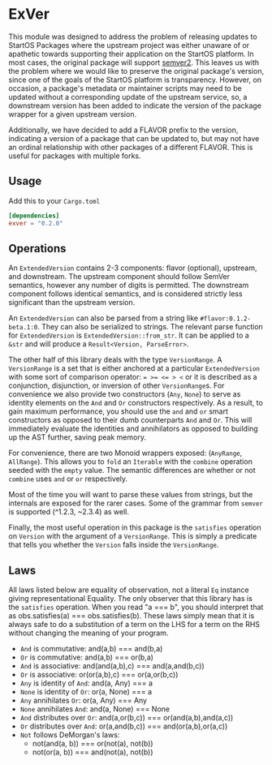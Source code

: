 # ExVer

This module was designed to address the problem of releasing updates to StartOS Packages where the upstream project was
either unaware of or apathetic towards supporting their application on the StartOS platform. In most cases, the original
package will support [semver2](https://semver.org/spec/v2.0.0.html). This leaves us with the problem where we would like
to preserve the original package's version, since one of the goals of the StartOS platform is transparency. However, on
occasion, a package's metadata or maintainer scripts may need to be updated without a corresponding update of the upstream
service, so, a downstream version has been added to indicate the version of the package wrapper for a given upstream version.

Additionally, we have decided to add a FLAVOR prefix to the version, indicating a version of a package that can be updated
to, but may not have an ordinal relationship with other packages of a different FLAVOR. This is useful for packages with
multiple forks.

## Usage

Add this to your `Cargo.toml`

```toml
[dependencies]
exver = "0.2.0"
```

## Operations

An `ExtendedVersion` contains 2-3 components: flavor (optional), upstream, and downstream. The upstream component should
follow SemVer semantics, however any number of digits is permitted. The downstream component follows identical semantics,
and is considered strictly less significant than the upstream version.

An `ExtendedVersion` can also be parsed from a string like `#flavor:0.1.2-beta.1:0`. They can also be serialized to strings.
The relevant parse function for `ExtendedVersion` is `ExtendedVersion::from_str`. It can be applied to a `&str` and will
produce a `Result<Version, ParseError>`.

The other half of this library deals with the type `VersionRange`. A `VersionRange` is a set that is either anchored at
a particular `ExtendedVersion` with some sort of comparison operator: `= >= <= > <` or it is described as a conjunction,
disjunction, or inversion of other `VersionRange`s. For convenience we also provide two constructors (`Any`, `None`) to
serve as identity elements on the `And` and `Or` constructors respectively. As a result, to gain maximum performance, you
should use the `and` and `or` smart constructors as opposed to their dumb counterparts `And` and `Or`. This will
immediately evaluate the identities and annihilators as opposed to building up the AST further, saving peak memory.

For convenience, there are two Monoid wrappers exposed: (`AnyRange`, `AllRange`). This allows you to `fold` an `Iterable`
with the `combine` operation seeded with the `empty` value. The semantic differences are whether or not `combine` uses
`and` or `or` respectively.

Most of the time you will want to parse these values from strings, but the internals are exposed for the rarer cases.
Some of the grammar from `semver` is supported (^1.2.3, ~2.3.4) as well.

Finally, the most useful operation in this package is the `satisfies` operation on `Version` with the argument of a
`VersionRange`. This is simply a predicate that tells you whether the `Version` falls inside the `VersionRange`.

## Laws

All laws listed below are equality of observation, not a literal `Eq` instance giving representational Equality. The
only observer that this library has is the `satisfies` operation. When you read "a === b", you should interpret that as
obs.satisfies(a) === obs.satisfies(b). These laws simply mean that it is always safe to do a substitution of a term on
the LHS for a term on the RHS without changing the meaning of your program.

- `And` is commutative: and(a,b) === and(b,a)
- `Or` is commutative: and(a,b) === or(b,a)
- `And` is associative: and(and(a,b),c) === and(a,and(b,c))
- `Or` is associative: or(or(a,b),c) === or(a,or(b,c))
- `Any` is identity of `And`: and(a, Any) === a
- `None` is identity of `Or`: or(a, None) === a
- `Any` annihilates `Or`: or(a, Any) === Any
- `None` annihilates `And`: and(a, None) === None
- `And` distributes over `Or`: and(a,or(b,c)) === or(and(a,b),and(a,c))
- `Or` distributes over `And`: or(a,and(b,c)) === and(or(a,b),or(a,c))
- `Not` follows DeMorgan's laws:
  - not(and(a, b)) === or(not(a), not(b))
  - not(or(a, b)) === and(not(a), not(b))
